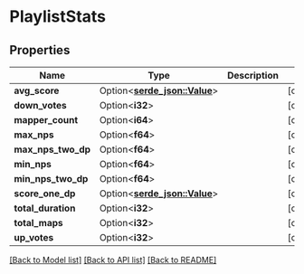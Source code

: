 # PlaylistStats

## Properties

Name | Type | Description | Notes
------------ | ------------- | ------------- | -------------
**avg_score** | Option<[**serde_json::Value**](.md)> |  | [optional]
**down_votes** | Option<**i32**> |  | [optional]
**mapper_count** | Option<**i64**> |  | [optional]
**max_nps** | Option<**f64**> |  | [optional]
**max_nps_two_dp** | Option<**f64**> |  | [optional]
**min_nps** | Option<**f64**> |  | [optional]
**min_nps_two_dp** | Option<**f64**> |  | [optional]
**score_one_dp** | Option<[**serde_json::Value**](.md)> |  | [optional]
**total_duration** | Option<**i32**> |  | [optional]
**total_maps** | Option<**i32**> |  | [optional]
**up_votes** | Option<**i32**> |  | [optional]

[[Back to Model list]](../README.md#documentation-for-models) [[Back to API list]](../README.md#documentation-for-api-endpoints) [[Back to README]](../README.md)


